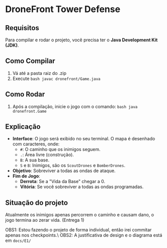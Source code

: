 # DroneFront Tower Defense

## Requisitos

Para compilar e rodar o projeto, você precisa ter o **Java Development Kit (JDK)**.

## Como Compilar

1.  Vá até a pasta raiz do .zip
2.  Execute ```bash javac dronefront/Game.java ```

## Como Rodar

1.  Após a compilação, inicie o jogo com o comando: ```bash java dronefront.Game ```
    
## Explicação

-   **Interface**: O jogo será exibido no seu terminal. O mapa é desenhado com caracteres, onde:
    -   `#`: O caminho que os inimigos seguem.
    -   `.`: Área livre (construção).
    -   `B`: A sua base.
    -   `S` e `B`: Inimigos, são os `ScoutDrones` e `BomberDrones`.
-   **Objetivo**: Sobreviver a todas as ondas de ataque.
-   **Fim de Jogo**:
    -   **Derrota**: Se a "Vida da Base" chegar a 0.
    -   **Vitória**: Se você sobreviver a todas as ondas programadas.

## Situação do projeto

Atualmente os inimigos apenas percorrem o caminho e causam dano, o jogo termina ao zerar vida. (Entrega 1)

OBS1: Estou fazendo o projeto de forma individual, então irei commitar apenas nos checkpoints.\\
OBS2: A justificativa de design e o diagrama está em `docs/E1/`